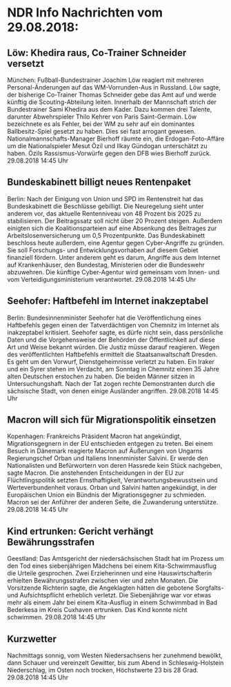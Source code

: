 # NDR Info Nachrichten vom 29.08.2018:


## Löw: Khedira raus, Co-Trainer Schneider versetzt
München:	Fußball-Bundestrainer Joachim Löw reagiert mit mehreren Personal-Änderungen auf das WM-Vorrunden-Aus in Russland. Löw sagte, der bisherige Co-Trainer Thomas Schneider gebe das Amt auf und werde künftig die Scouting-Abteilung leiten. Innerhalb der Mannschaft strich der Bundestrainer Sami Khedira aus dem Kader. Dazu kommen drei Talente, darunter Abwehrspieler Thilo Kehrer von Paris Saint-Germain. Löw bezeichnete es als Fehler, bei der WM zu sehr auf ein dominantes Ballbesitz-Spiel gesetzt zu haben. Dies sei fast arrogant gewesen. Nationalmannschafts-Manager Bierhoff räumte ein, die Erdogan-Foto-Affäre um die Nationalspieler Mesut Özil und Ilkay Gündogan unterschätzt zu haben. Özils Rassismus-Vorwürfe gegen den DFB wies Bierhoff zurück. 29.08.2018 14:45 Uhr 

## Bundeskabinett billigt neues Rentenpaket
Berlin: Nach der Einigung von Union und SPD im Rentenstreit hat das Bundeskabinett die Beschlüsse gebilligt. Die Neuregelung sieht unter anderem vor, das aktuelle Rentenniveau von 48 Prozent bis 2025 zu stabilisieren. Der Beitragssatz soll nicht über 20 Prozent steigen. Außerdem einigten sich die Koalitionsparteien auf eine Absenkung des Beitrages zur Arbeitslosenversicherung um 0,5 Prozentpunkte. Das Bundeskabinett beschloss heute außerdem, eine Agentur gegen Cyber-Angriffe zu gründen. Sie soll Forschungs- und Entwicklungsvorhaben auf diesem Gebiet finanziell fördern. Unter anderem geht es darum, Angriffe aus dem Internet auf Krankenhäuser, den Bundestag, Ministerien oder die Bundeswehr abzuwehren. Die künftige Cyber-Agentur wird gemeinsam vom Innen- und vom Verteidigungsministerium verantwortet. 29.08.2018 14:45 Uhr 

## Seehofer: Haftbefehl im Internet inakzeptabel
Berlin: Bundesinnenminister Seehofer hat die Veröffentlichung eines Haftbefehls gegen einen der Tatverdächtigen von Chemnitz im Internet als inakzeptabel kritisiert. Seehofer sagte, es dürfe nicht sein, dass persönliche Daten und die Vorgehensweise der Behörden der Öffentlichkeit auf diese Art und Weise bekannt würden. Die Justiz müsse darauf reagieren. Wegen des veröffentlichten Haftbefehls ermittelt die Staatsanwaltschaft Dresden. Es geht um den Vorwurf, Dienstgeheimnisse verletzt zu haben. Ein Iraker und ein Syrer stehen im Verdacht, am Sonntag in Chemnitz einen 35 Jahre alten Deutschen erstochen zu haben. Die beiden Männer sitzen in Untersuchungshaft. Nach der Tat zogen rechte Demonstranten durch die sächsische Stadt, von denen einige Ausländer angriffen. 29.08.2018 14:45 Uhr 

## Macron will sich für Migrationspolitik einsetzen
Kopenhagen:	Frankreichs Präsident Macron hat angekündigt, Migrationsgegnern in der EU entschieden entgegen zu treten. Bei einem Besuch in Dänemark reagierte Macron auf Äußerungen von Ungarns Regierungschef Orban und Italiens Innenminister Salvini. Er werde den Nationalisten und Befürwortern von deren Hassrede kein Stück nachgeben, sagte Macron. Die anstehenden Entscheidungen in der EU zur Flüchtlingspolitik setzten Ernsthaftigkeit, Verantwortungsbewusstsein und Werteverbundenheit voraus. Orban und Salvini hatten angekündigt, in der Europäischen Union ein Bündnis der Migrationsgegner zu schmieden. Macron sei der Anführer der anderen Seite, die Zuwanderung unterstütze. 29.08.2018 14:45 Uhr 

## Kind ertrunken: Gericht verhängt Bewährungsstrafen
Geestland: Das Amtsgericht der niedersächsischen Stadt hat im Prozess um den Tod eines siebenjährigen Mädchens bei einem Kita-Schwimmausflug die Urteile gesprochen. Zwei Erzieherinnen und eine Hauswirtschafterin erhielten Bewährungsstrafen zwischen vier und zehn Monaten. Die Vorsitzende Richterin sagte, die Angeklagten hätten die gebotene Sorgfalts- und Aufsichtspflicht erheblich verletzt. Die Siebenjährige war vor etwas mehr als einem Jahr bei einem Kita-Ausflug in einem Schwimmbad in Bad Bederkesa im Kreis Cuxhaven ertrunken. Das Kind konnte nicht schwimmen. 29.08.2018 14:45 Uhr 

## Kurzwetter
Nachmittags sonnig, vom Westen Niedersachsens her zunehmend bewölkt, dann Schauer und vereinzelt Gewitter, bis zum Abend in Schleswig-Holstein Niederschlag, im Osten noch trocken, Höchstwerte 23 bis 28 Grad. 29.08.2018 14:45 Uhr 
